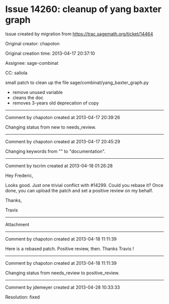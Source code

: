 # Issue 14260: cleanup of yang baxter graph

Issue created by migration from https://trac.sagemath.org/ticket/14464

Original creator: chapoton

Original creation time: 2013-04-17 20:37:10

Assignee: sage-combinat

CC:  saliola

small patch to clean up the file sage/combinat/yang_baxter_graph.py

* remove unused variable
* cleans the doc
* removes 3-years old deprecation of copy


---

Comment by chapoton created at 2013-04-17 20:39:26

Changing status from new to needs_review.


---

Comment by chapoton created at 2013-04-17 20:45:29

Changing keywords from "" to "documentation".


---

Comment by tscrim created at 2013-04-18 01:26:28

Hey Frederic,

Looks good. Just one trivial conflict with #14299. Could you rebase it? Once done, you can upload the patch and set a positive review on my behalf.

Thanks,

Travis


---

Attachment


---

Comment by chapoton created at 2013-04-18 11:11:39

Here is a rebased patch. Positive review, then. Thanks Travis !


---

Comment by chapoton created at 2013-04-18 11:11:39

Changing status from needs_review to positive_review.


---

Comment by jdemeyer created at 2013-04-28 10:33:33

Resolution: fixed
